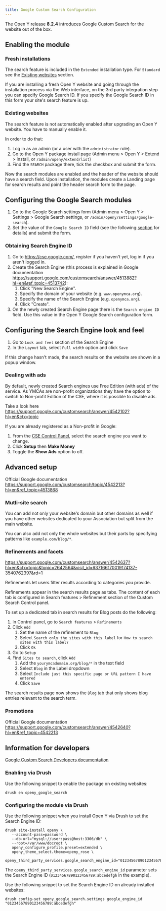 ```yaml
---
title: Google Custom Search Configuration
---
```


The Open Y release **8.2.4** introduces Google Custom Search for the website out of the box.

## Enabling the module

### Fresh installations

The search feature is included in the `Extended` installation type.
For `Standard` see the <a href="#existing-websites">Existing websites</a> section.

If you are installing a fresh Open Y website and going through the installation process via the Web interface, on the 3rd party integration step you can specify Google Search ID. If you specify the Google Search ID in this form your site's search feature is up.

### Existing websites

The search feature is not automatically enabled after upgrading an Open Y website. You have to manually enable it.

In order to do that:

1. Log in as an admin (or a user with the `administrator` role).
1. Go to the Open Y package install page (Admin menu > Open Y > Extend > Install, or `/admin/openy/extend/list`)
1. Find the `SEARCH` package there, tick the checkbox and submit the form.

Now the search modules are enabled and the header of the website should have a search field.
Upon installation, the modules create a Landing page for search results and point the header search form to the page.

## Configuring the Google Search modules

1. Go to the Google Search settings form (Admin menu > Open Y > Settings > Google Search settings, or `/admin/openy/settings/google-search`).
1. Set the value of the `Google Search ID` field (see the following <a href="#obtaining-search-engine-id">section</a> for details) and submit the form.

### Obtaining Search Engine ID

1. Go to https://cse.google.com/, register if you haven't yet, log in if you aren't logged in.
1. Create the Search Engine (this process is explained in Google documentation https://support.google.com/customsearch/answer/4513882?hl=en&ref_topic=4513742):
   1. Click "New Search Engine".
   1. Specify the domain of your website (e.g. `www.openymca.org`).
   1. Specify the name of the Search Engine (e.g. `openymca.org`).
   1. Click "Create".
1. On the newly created Search Engine page there is the `Search engine ID` field. Use this value in the Open Y Google Search configuration form.

## Configuring the Search Engine look and feel

1. Go to `Look and feel` section of the Search Engine
1. In the `Layout` tab, select `Full width` option and click `Save`

If this change hasn't made, the search results on the website are shown in a popup window.

### Dealing with ads

By default, newly created Search engines use Free Edition (with ads) of the service. As YMCAs are non-profit organizations they have the option to switch to Non-profit Edition of the CSE, where it is possible to disable ads.

Take a look here https://support.google.com/customsearch/answer/4542102?hl=en&ctx=topic

If you are already registered as a Non-profit in Google:
1. From the [CSE Control Panel](https://cse.google.com), select the search engine you want to change.
1. Click **Setup** then **Make Money**
1. Toggle the **Show Ads** option to off.

## Advanced setup

Official Google documentation https://support.google.com/customsearch/topic/4542213?hl=en&ref_topic=4513868

### Mutli-site search

You can add not only your website's domain but other domains as well if you have other websites dedicated to your Association but split from the main website.

You can also add not only the whole websites but their parts by specifying patterns like `example.com/blog/*`.

### Refinements and facets

https://support.google.com/customsearch/answer/4542637?hl=en&ctx=topic&topic=2642564&visit_id=637166170019174137-3540762397&rd=1

Refinements let users filter results according to categories you provide.

Refinements appear in the search results page as tabs. The content of each tab is configured in Search features > Refinement section of the Custom Search Control panel.

To set up a dedicated tab in search results for Blog posts do the following:

1. In Control panel, go to `Search features` > `Refinements`
1. Click `Add`
   1. Set the name of the refinement to `Blog`
   1. Select `Search only the sites with this label` for `How to search sites with this label?`
   1. Click `Ok`
1. Go to `Setup`
1. Find `Sites to search`, click `Add`
   1. Add the `yourymcadomain.org/blog/*` in the text field
   1. Select `Blog` in the Label dropdown
   1. Select `Include just this specific page or URL pattern I have entered`
   1. Click `Save`

The search results page now shows the `Blog` tab that only shows blog entries relevant to the search term.

### Promotions

Official Google documentation https://support.google.com/customsearch/answer/4542640?hl=en&ref_topic=4542213

## Information for developers

[Google Custom Search Developers documentation ](https://developers.google.com/custom-search/docs/overview)

### Enabling via Drush

Use the following snippet to enable the package on existing websites:
```
drush en openy_google_search
```

### Configuring the module via Drush

Use the following snippet when you install Open Y via Drush to set the Search Engine ID:
```
drush site-install openy \
   --account-pass=password \
   --db-url="mysql://user:pass@host:3306/db" \
   --root=/var/www/docroot \
   openy_configure_profile.preset=extended \
   openy_theme_select.theme=openy_rose \
   openy_third_party_services.google_search_engine_id="01234567890123456789:abcedefgh"
```

The `openy_third_party_services.google_search_engine_id` parameter sets the Search Engine ID (`01234567890123456789:abcedefgh` in the example).

Use the following snippet to set the Search Engine ID on already installed websites:

```
drush config-set openy_google_search.settings google_engine_id "01234567890123456789:abcedefgh"
```
